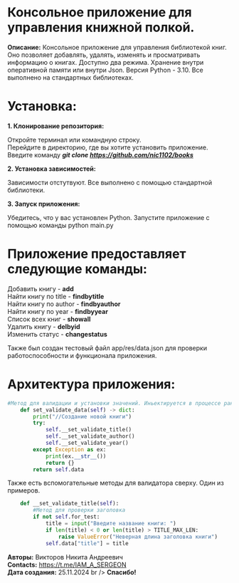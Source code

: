 # __Консольное приложение для управления книжной полкой.__

__Описание:__ Консольное приложение для управления библиотекой книг. Оно позволяет добавлять, удалять, изменять и просматривать информацию о книгах. Доступно два режима.
Хранение внутри оперативной памяти или внутри Json.
Версия Python - 3.10. Все выполнено на стандартных библиотеках.

# __Установка:__

__1. Клонирование репозитория:__

Откройте терминал или командную строку. <br />
Перейдите в директорию, где вы хотите установить приложение. <br />
Введите команду ___git clone https://github.com/nic1102/books___ <br />

__2. Установка зависимостей:__

Зависимости отстутвуют. Все выполнено с помощью стандартной библиотеки. <br />

__3. Запуск приложения:__

Убедитесь, что у вас установлен Python.
Запустите приложение с помощью команды python main.py

# __Приложение предоставляет следующие команды:__

Добавить книгу - __add__ <br />
Найти книгу по title - __findbytitle__ <br />
Найти книгу по author - __findbyauthor__ <br />
Найти книгу по year - __findbyyear__ <br />
Список всех книг - __showall__ <br />
Удалить книгу - __delbyid__ <br />
Изменить статус - __changestatus__ <br />

Также был создан тестовый файл app/res/data.json для проверки работоспособности и функционала приложения. <br />

# __Архитектура приложения__:

```python
#Метод для валидации и установки значений. Иньектируется в процессе рантайма.
    def set_validate_data(self) -> dict:
        print("//Создание новой книги")
        try:
            self.__set_validate_title()
            self.__set_validate_author()
            self.__set_validate_year()
        except Exception as ex:
            print(ex.__str__())
            return {}
        return self.data
```

Также есть вспомогательные методы для валидатора сверху. Один из примеров.

```python
    def __set_validate_title(self):
        #Метод для проверки заголовка
        if not self.for_test:
            title = input("Введите название книги: ")
            if len(title) < 0 or len(title) > TITLE_MAX_LEN:
                raise ValueError("Неверная длина заголовка книги")
            self.data["title"] = title
```


__Авторы:__ Викторов Никита Андреевич <br />
__Contacts:__ https://t.me/IAM_A_SERGEON <br />
__Дата создания:__ 25.11.2024 br />
__Спасибо!__
